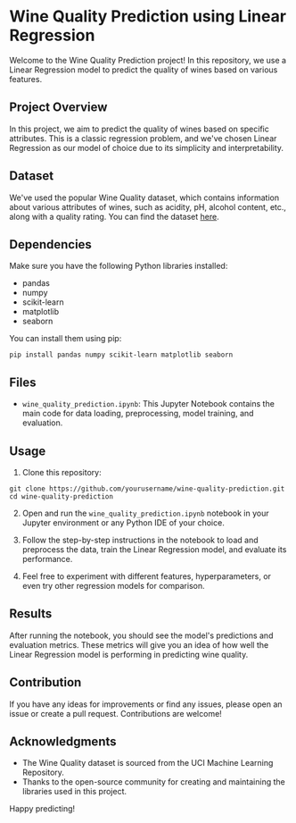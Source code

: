 # Wine Quality Prediction using Linear Regression

Welcome to the Wine Quality Prediction project! In this repository, we use a Linear Regression model to predict the quality of wines based on various features.

## Project Overview

In this project, we aim to predict the quality of wines based on specific attributes. This is a classic regression problem, and we've chosen Linear Regression as our model of choice due to its simplicity and interpretability.

## Dataset

We've used the popular Wine Quality dataset, which contains information about various attributes of wines, such as acidity, pH, alcohol content, etc., along with a quality rating. You can find the dataset [here](https://archive.ics.uci.edu/ml/datasets/Wine+Quality).

## Dependencies

Make sure you have the following Python libraries installed:

- pandas
- numpy
- scikit-learn
- matplotlib
- seaborn

You can install them using pip:

```
pip install pandas numpy scikit-learn matplotlib seaborn
```

## Files

- `wine_quality_prediction.ipynb`: This Jupyter Notebook contains the main code for data loading, preprocessing, model training, and evaluation.

## Usage

1. Clone this repository:

```
git clone https://github.com/yourusername/wine-quality-prediction.git
cd wine-quality-prediction
```

2. Open and run the `wine_quality_prediction.ipynb` notebook in your Jupyter environment or any Python IDE of your choice.

3. Follow the step-by-step instructions in the notebook to load and preprocess the data, train the Linear Regression model, and evaluate its performance.

4. Feel free to experiment with different features, hyperparameters, or even try other regression models for comparison.

## Results

After running the notebook, you should see the model's predictions and evaluation metrics. These metrics will give you an idea of how well the Linear Regression model is performing in predicting wine quality.

## Contribution

If you have any ideas for improvements or find any issues, please open an issue or create a pull request. Contributions are welcome!


## Acknowledgments

- The Wine Quality dataset is sourced from the UCI Machine Learning Repository.
- Thanks to the open-source community for creating and maintaining the libraries used in this project.

Happy predicting!
